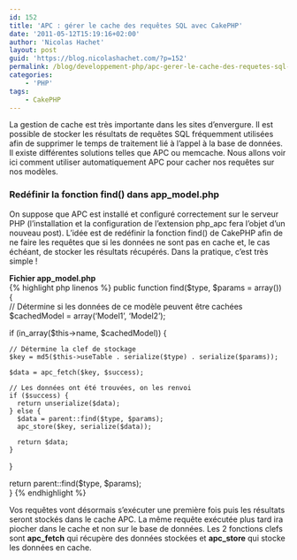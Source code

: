 ```yaml
---
id: 152
title: 'APC : gérer le cache des requêtes SQL avec CakePHP'
date: '2011-05-12T15:19:16+02:00'
author: 'Nicolas Hachet'
layout: post
guid: 'https://blog.nicolashachet.com/?p=152'
permalink: /blog/developpement-php/apc-gerer-le-cache-des-requetes-sql-avec-cakephp/
categories:
    - 'PHP'
tags:
    - CakePHP
---
```


La gestion de cache est très importante dans les sites d’envergure. Il est possible de stocker les résultats de requêtes SQL fréquemment utilisées afin de supprimer le temps de traitement lié à l’appel à la base de données. Il existe différentes solutions telles que APC ou memcache. Nous allons voir ici comment utiliser automatiquement APC pour cacher nos requêtes sur nos modèles.

### Redéfinir la fonction find() dans app_model.php

On suppose que APC est installé et configuré correctement sur le serveur PHP (l’installation et la configuration de l’extension php_apc fera l’objet d’un nouveau post). L’idée est de redéfinir la fonction find() de CakePHP afin de ne faire les requêtes que si les données ne sont pas en cache et, le cas échéant, de stocker les résultats récupérés. Dans la pratique, c’est très simple !

**Fichier app_model.php**  
{% highlight php linenos %}
public function find($type, $params = array())  
{  
  // Détermine si les données de ce modèle peuvent être cachées  
  $cachedModel = array(‘Model1’, ‘Model2’);
  
  if (in_array($this->name, $cachedModel)) {
  
    // Détermine la clef de stockage  
    $key = md5($this->useTable . serialize($type) . serialize($params));
    
    $data = apc_fetch($key, $success);
    
    // Les données ont été trouvées, on les renvoi  
    if ($success) {  
      return unserialize($data);  
    } else {  
      $data = parent::find($type, $params);  
      apc_store($key, serialize($data));
      
      return $data;  
    }  
  }
  
  return parent::find($type, $params);  
}
{% endhighlight %}

Vos requêtes vont désormais s’exécuter une première fois puis les résultats seront stockés dans le cache APC. La même requête exécutée plus tard ira piocher dans le cache et non sur le base de données. Les 2 fonctions clefs sont **apc_fetch** qui récupère des données stockées et **apc_store** qui stocke les données en cache.
